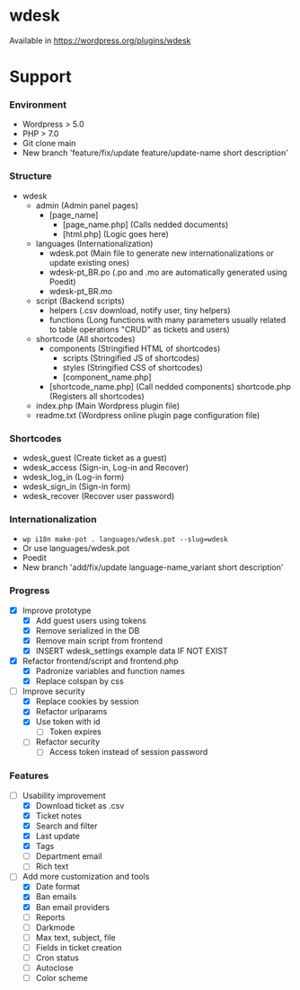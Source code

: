 # wdesk

Available in https://wordpress.org/plugins/wdesk

# Support

### Environment

- Wordpress > 5.0 
- PHP > 7.0
- Git clone main
- New branch 'feature/fix/update feature/update-name short description'

### Structure

- wdesk
	- admin (Admin panel pages)
		- [page_name]
			- [page_name.php] (Calls nedded documents)
			- [html.php] (Logic goes here)
	- languages (Internationalization)
		- wdesk.pot (Main file to generate new internationalizations or update existing ones)
		- wdesk-pt_BR.po (.po and .mo are automatically generated using Poedit)
		- wdesk-pt_BR.mo
	- script (Backend scripts) 
		- helpers (.csv download, notify user, tiny helpers)
		- functions (Long functions with many parameters usually related to table operations "CRUD" as tickets and users)
	- shortcode (All shortcodes)
		- components (Stringified HTML of shortcodes)
			- scripts (Stringified JS of shortcodes)
			- styles (Stringified CSS of shortcodes)
			- [component_name.php]
		- [shortcode_name.php] (Call nedded components)
		shortcode.php (Registers all shortcodes)
	- index.php (Main Wordpress plugin file)
	- readme.txt (Wordpress online plugin page configuration file)

### Shortcodes

- wdesk_guest 	(Create ticket as a guest)
- wdesk_access 	(Sign-in, Log-in and Recover)
- wdesk_log_in 	(Log-in form)
- wdesk_sign_in (Sign-in form)
- wdesk_recover (Recover user password)
	
### Internationalization

- ```wp i18n make-pot . languages/wdesk.pot --slug=wdesk```
- Or use languages/wdesk.pot
- Poedit
- New branch 'add/fix/update language-name_variant short description'

### Progress

- [X] Improve prototype
	- [X] Add guest users using tokens
	- [X] Remove serialized in the DB
	- [X] Remove main script from frontend
	- [X] INSERT wdesk_settings example data IF NOT EXIST
- [X] Refactor frontend/script and frontend.php
	- [X] Padronize variables and function names
	- [X] Replace colspan by css
- [ ] Improve security
	- [X] Replace cookies by session
	- [X] Refactor urlparams
	- [X] Use token with id
		- [ ] Token expires
	- [ ] Refactor security
		- [ ] Access token instead of session password

### Features

- [ ] Usability improvement
	- [X] Download ticket as .csv
	- [X] Ticket notes
	- [X] Search and filter
	- [X] Last update
	- [X] Tags
	- [ ] Department email
	- [ ] Rich text
- [ ] Add more customization and tools
	- [X] Date format
	- [X] Ban emails
	- [X] Ban email providers
	- [ ] Reports
	- [ ] Darkmode
	- [ ] Max text, subject, file
	- [ ] Fields in ticket creation
	- [ ] Cron status
	- [ ] Autoclose
	- [ ] Color scheme
